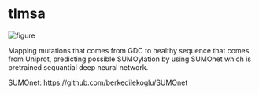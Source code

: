 # tlmsa



![figure](https://user-images.githubusercontent.com/72014272/187213152-2c1cb803-28bf-4cbf-8350-16fbc7763ce7.png)



Mapping mutations that comes from GDC to healthy sequence that comes from Uniprot, predicting possible SUMOylation by using SUMOnet which is pretrained sequantial deep neural network.


SUMOnet: https://github.com/berkedilekoglu/SUMOnet
 


